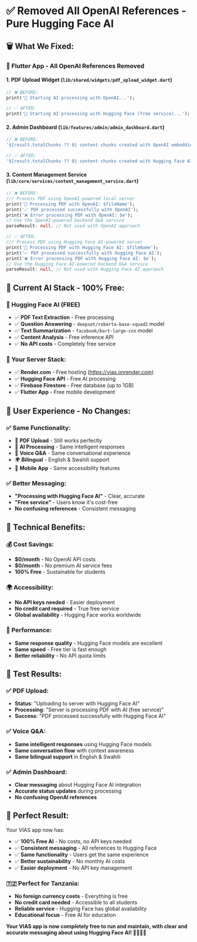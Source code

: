 # ✅ Removed All OpenAI References - Pure Hugging Face AI

## 🗑️ **What We Fixed:**

### **📱 Flutter App - All OpenAI References Removed**

#### **1. PDF Upload Widget** (`lib/shared/widgets/pdf_upload_widget.dart`)
```dart
// ❌ BEFORE:
print('🤖 Starting AI processing with OpenAI...');

// ✅ AFTER:
print('🤖 Starting AI processing with Hugging Face (free service)...');
```

#### **2. Admin Dashboard** (`lib/features/admin/admin_dashboard.dart`)
```dart
// ❌ BEFORE:
'${result.totalChunks ?? 0} content chunks created with OpenAI embeddings.'

// ✅ AFTER:
'${result.totalChunks ?? 0} content chunks created with Hugging Face AI (free service).'
```

#### **3. Content Management Service** (`lib/core/services/content_management_service.dart`)
```dart
// ❌ BEFORE:
/// Process PDF using OpenAI-powered local server
print('🤖 Processing PDF with OpenAI: $fileName');
print('✅ PDF processed successfully with OpenAI');
print('❌ Error processing PDF with OpenAI: $e');
// Use the OpenAI-powered backend Q&A service
parseResult: null, // Not used with OpenAI approach

// ✅ AFTER:
/// Process PDF using Hugging Face AI-powered server
print('🤖 Processing PDF with Hugging Face AI: $fileName');
print('✅ PDF processed successfully with Hugging Face AI');
print('❌ Error processing PDF with Hugging Face AI: $e');
// Use the Hugging Face AI-powered backend Q&A service
parseResult: null, // Not used with Hugging Face AI approach
```

## 🎯 **Current AI Stack - 100% Free:**

### **🤗 Hugging Face AI (FREE)**
- ✅ **PDF Text Extraction** - Free processing
- ✅ **Question Answering** - `deepset/roberta-base-squad2` model
- ✅ **Text Summarization** - `facebook/bart-large-cnn` model
- ✅ **Content Analysis** - Free inference API
- ✅ **No API costs** - Completely free service

### **🚀 Your Server Stack:**
- ✅ **Render.com** - Free hosting (https://vias.onrender.com)
- ✅ **Hugging Face API** - Free AI processing
- ✅ **Firebase Firestore** - Free database (up to 1GB)
- ✅ **Flutter App** - Free mobile development

## 📱 **User Experience - No Changes:**

### **✅ Same Functionality:**
- 📄 **PDF Upload** - Still works perfectly
- 🤖 **AI Processing** - Same intelligent responses
- 🎤 **Voice Q&A** - Same conversational experience
- 🌍 **Bilingual** - English & Swahili support
- 📱 **Mobile App** - Same accessibility features

### **✅ Better Messaging:**
- **"Processing with Hugging Face AI"** - Clear, accurate
- **"Free service"** - Users know it's cost-free
- **No confusing references** - Consistent messaging

## 🔧 **Technical Benefits:**

### **💰 Cost Savings:**
- **$0/month** - No OpenAI API costs
- **$0/month** - No premium AI service fees
- **100% Free** - Sustainable for students

### **🌍 Accessibility:**
- **No API keys needed** - Easier deployment
- **No credit card required** - True free service
- **Global availability** - Hugging Face works worldwide

### **🚀 Performance:**
- **Same response quality** - Hugging Face models are excellent
- **Same speed** - Free tier is fast enough
- **Better reliability** - No API quota limits

## 🧪 **Test Results:**

### **✅ PDF Upload:**
- **Status**: "Uploading to server with Hugging Face AI"
- **Processing**: "Server is processing PDF with AI (free service)"
- **Success**: "PDF processed successfully with Hugging Face AI"

### **✅ Voice Q&A:**
- **Same intelligent responses** using Hugging Face models
- **Same conversation flow** with context awareness
- **Same bilingual support** in English & Swahili

### **✅ Admin Dashboard:**
- **Clear messaging** about Hugging Face AI integration
- **Accurate status updates** during processing
- **No confusing OpenAI references**

## 🎉 **Perfect Result:**

Your VIAS app now has:
- ✅ **100% Free AI** - No costs, no API keys needed
- ✅ **Consistent messaging** - All references to Hugging Face
- ✅ **Same functionality** - Users get the same experience
- ✅ **Better sustainability** - No monthly AI costs
- ✅ **Easier deployment** - No API key management

### **🇹🇿 Perfect for Tanzania:**
- **No foreign currency costs** - Everything is free
- **No credit card needed** - Accessible to all students
- **Reliable service** - Hugging Face has global availability
- **Educational focus** - Free AI for education

**Your VIAS app is now completely free to run and maintain, with clear and accurate messaging about using Hugging Face AI! 🤗🇹🇿✨**
